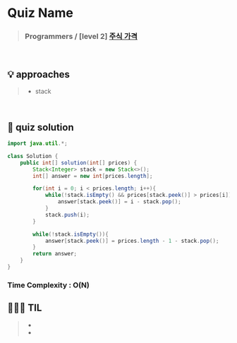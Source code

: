 # Quiz Name
> ### Programmers / [level 2] <a href = "https://school.programmers.co.kr/learn/courses/30/lessons/42584"> 주식 가격 </a>

<br>

## 💡 approaches
>  - stack


<br>

## 🔑 quiz solution

```java
import java.util.*;

class Solution {
    public int[] solution(int[] prices) {
        Stack<Integer> stack = new Stack<>();
        int[] answer = new int[prices.length];

        for(int i = 0; i < prices.length; i++){
            while(!stack.isEmpty() && prices[stack.peek()] > prices[i]){
                answer[stack.peek()] = i - stack.pop();
            }
            stack.push(i);
        }

        while(!stack.isEmpty()){
            answer[stack.peek()] = prices.length - 1 - stack.pop();
        }
        return answer;
    }
}
```
### Time Complexity : O(N)
## 👩🏻‍🏫 TIL
>  -
>  -
